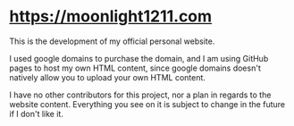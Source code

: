 # https://moonlight1211.com

This is the development of my official personal website.

I used google domains to purchase the domain, and I am using GitHub pages to host my own HTML content, since google domains doesn't natively allow you to upload your own HTML content.

I have no other contributors for this project, nor a plan in regards to the website content. Everything you see on it is subject to change in the future if I don't like it.

